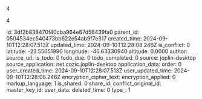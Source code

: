 4

4

id: 3df2b838470f40cba964e67d56439fa0
parent_id: 0504534ec540473bb622e54ab9f7e317
created_time: 2024-09-10T12:28:07.513Z
updated_time: 2024-09-10T12:28:08.246Z
is_conflict: 0
latitude: -23.55051990
longitude: -46.63330940
altitude: 0.0000
author: 
source_url: 
is_todo: 0
todo_due: 0
todo_completed: 0
source: joplin-desktop
source_application: net.cozic.joplin-desktop
application_data: 
order: 0
user_created_time: 2024-09-10T12:28:07.513Z
user_updated_time: 2024-09-10T12:28:08.246Z
encryption_cipher_text: 
encryption_applied: 0
markup_language: 1
is_shared: 0
share_id: 
conflict_original_id: 
master_key_id: 
user_data: 
deleted_time: 0
type_: 1